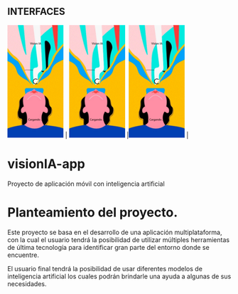 ## INTERFACES

<img src="Docs/Pagina1.png" width="25%" height="25%"> | <img src="Docs/Pagina1.png" width="25%" height="25%"> |<img src="Docs/Pagina1.png" width="25%" height="25%"> |

# visionIA-app

Proyecto de aplicación móvil con inteligencia artificial

 
# Planteamiento del proyecto.

Este proyecto se basa en el desarrollo de una aplicación multiplataforma, con la cual el usuario tendrá la posibilidad de utilizar múltiples herramientas de última tecnología para identificar gran parte del entorno donde se encuentre.

El usuario final tendrá la posibilidad de usar diferentes modelos de inteligencia artificial los cuales podrán brindarle una ayuda a algunas de sus necesidades.
